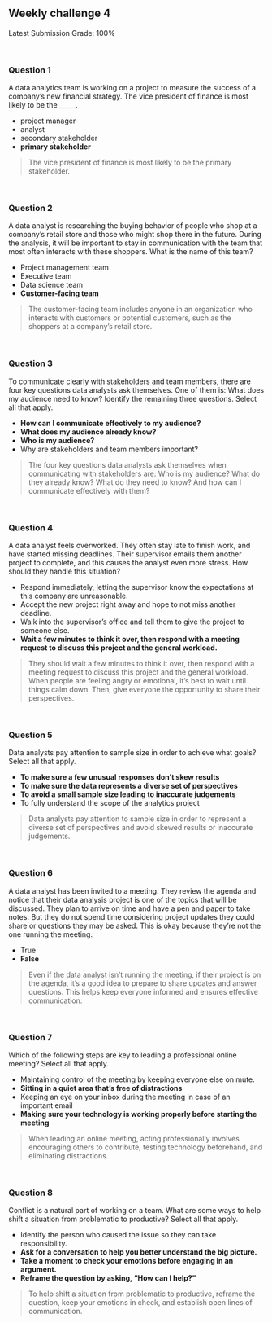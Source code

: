 ## Weekly challenge 4

Latest Submission Grade: 100%

&nbsp;

### Question 1

A data analytics team is working on a project to measure the success of a company’s new financial strategy. The vice president of finance is most likely to be the _____. 

* project manager
* analyst
* secondary stakeholder
* **primary stakeholder**

> The vice president of finance is most likely to be the primary stakeholder.

&nbsp;

### Question 2

A data analyst is researching the buying behavior of people who shop at a company’s retail store and those who might shop there in the future. During the analysis, it will be important to stay in communication with the team that most often interacts with these shoppers. What is the name of this team?

* Project management team
* Executive team
* Data science team
* **Customer-facing team**

> The customer-facing team includes anyone in an organization who interacts with customers or potential customers, such as the shoppers at a company’s retail store.

&nbsp;

### Question 3

To communicate clearly with stakeholders and team members, there are four key questions data analysts ask themselves. One of them is: What does my audience need to know? Identify the remaining three questions. Select all that apply.

* **How can I communicate effectively to my audience?**
* **What does my audience already know?**
* **Who is my audience?**
* Why are stakeholders and team members important?

> The four key questions data analysts ask themselves when communicating with stakeholders are: Who is my audience? What do they already know? What do they need to know? And how can I communicate effectively with them?

&nbsp;

### Question 4

A data analyst feels overworked. They often stay late to finish work, and have started missing deadlines. Their supervisor emails them another project to complete, and this causes the analyst even more stress. How should they handle this situation?

* Respond immediately, letting the supervisor know the expectations at this company are unreasonable.
* Accept the new project right away and hope to not miss another deadline.
* Walk into the supervisor’s office and tell them to give the project to someone else.
* **Wait a few minutes to think it over, then respond with a meeting request to discuss this project and the general workload.**

> They should wait a few minutes to think it over, then respond with a meeting request to discuss this project and the general workload. When people are feeling angry or emotional, it’s best to wait until things calm down. Then, give everyone the opportunity to share their perspectives.

&nbsp;

### Question 5

Data analysts pay attention to sample size in order to achieve what goals? Select all that apply.

* **To make sure a few unusual responses don’t skew results**
* **To make sure the data represents a diverse set of perspectives**
* **To avoid a small sample size leading to inaccurate judgements**
* To fully understand the scope of the analytics project

> Data analysts pay attention to sample size in order to represent a diverse set of perspectives and avoid skewed results or inaccurate judgements.

&nbsp;

### Question 6

A data analyst has been invited to a meeting. They review the agenda and notice that their data analysis project is one of the topics that will be discussed. They plan to arrive on time and have a pen and paper to take notes. But they do not spend time considering project updates they could share or questions they may be asked. This is okay because they’re not the one running the meeting.

* True
* **False**

> Even if the data analyst isn’t running the meeting, if their project is on the agenda, it’s a good idea to prepare to share updates and answer questions. This helps keep everyone informed and ensures effective communication.

&nbsp;

### Question 7

Which of the following steps are key to leading a professional online meeting? Select all that apply.

* Maintaining control of the meeting by keeping everyone else on mute.
* **Sitting in a quiet area that’s free of distractions**
* Keeping an eye on your inbox during the meeting in case of an important email
* **Making sure your technology is working properly before starting the meeting**

> When leading an online meeting, acting professionally involves encouraging others to contribute, testing technology beforehand, and eliminating distractions.

&nbsp;

### Question 8

Conflict is a natural part of working on a team. What are some ways to help shift a situation from problematic to productive? Select all that apply.

* Identify the person who caused the issue so they can take responsibility.
* **Ask for a conversation to help you better understand the big picture.**
* **Take a moment to check your emotions before engaging in an argument.**
* **Reframe the question by asking, “How can I help?”**

> To help shift a situation from problematic to productive, reframe the question, keep your emotions in check, and establish open lines of communication.
